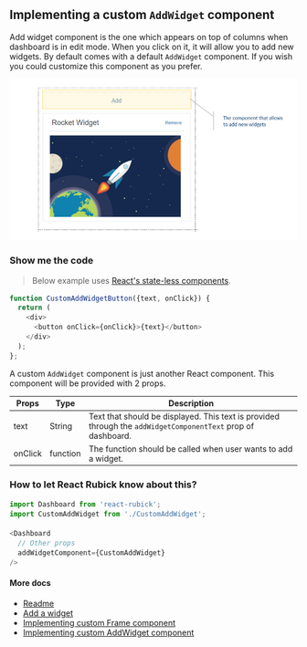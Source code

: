 ## Implementing a custom `AddWidget` component
Add widget component is the one which appears on top of columns when dashboard is in edit mode. When you click on it, it will allow you to add new widgets. By default comes with a default `AddWidget` component. If you wish you could customize this component as you prefer.

![Add Widget](./images/AddWidget.png)

### Show me the code

> Below example uses [React's state-less components](https://facebook.github.io/react/docs/reusable-components.html#stateless-functions).

```javascript
function CustomAddWidgetButton({text, onClick}) {
  return (
    <div>
      <button onClick={onClick}>{text}</button>
    </div>
  );
};
```

A custom `AddWidget` component is just another React component. This component will be provided with 2 props.

| Props | Type |  Description |
| --- | --- | --- |
| text | String | Text that should be displayed. This text is provided through the `addWidgetComponentText` prop of dashboard. |
| onClick | function | The function should be called when user wants to add a widget. |

### How to let React Rubick know about this?
```javascript
import Dashboard from 'react-rubick';
import CustomAddWidget from './CustomAddWidget';

<Dashboard
  // Other props
  addWidgetComponent={CustomAddWidget}
/>
```

#### More docs
- [Readme](../README.md)
- [Add a widget](./AddWidget.md)
- [Implementing custom Frame component](./ImplementingACustomFrame.md)
- [Implementing custom AddWidget component](./ImplementingCustomAddWidgetButton.md)
